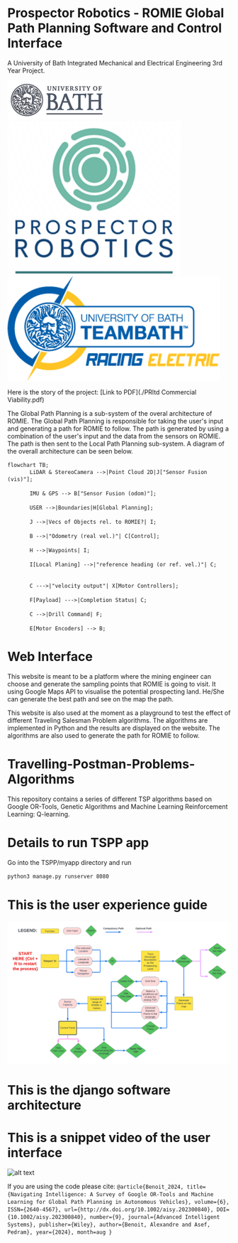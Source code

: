 # Prospector Robotics - ROMIE Global Path Planning Software and Control Interface
A University of Bath Integrated Mechanical and Electrical Engineering 3rd Year Project.

![alt text](/TSPP/UoBlogo.png "User Interface")
![alt text](/TSPP/PRlogo.png "User Interface")
![alt text](/TSPP/TBRelogo.png "User Interface")


Here is the story of the project: [Link to PDF](./PRltd Commercial Viability.pdf)

The Global Path Planning is a sub-system of the overal architecture of ROMIE. The Global Path Planning is responsible for taking the user's input and generating a path for ROMIE to follow. The path is generated by using a combination of the user's input and the data from the sensors on ROMIE. The path is then sent to the Local Path Planning sub-system. A diagram of the overall architecture can be seen below.

```mermaid
flowchart TB;
       LiDAR & StereoCamera -->|Point Cloud 2D|J["Sensor Fusion (vis)"];

       IMU & GPS --> B["Sensor Fusion (odom)"];

       USER -->|Boundaries|H[Global Planning];

       J -->|Vecs of Objects rel. to ROMIE?| I;

       B -->|"Odometry (real vel.)"| C[Control];

       H -->|Waypoints| I;

       I[Local Planing] -->|"reference heading (or ref. vel.)"| C;       

       
       C --->|"velocity output"| X[Motor Controllers];
       
       F[Payload] --->|Completion Status| C;

       C -->|Drill Command| F;

       E[Motor Encoders] --> B;

```
# Web Interface
This website is meant to be a platform where the mining engineer can choose and generate the sampling points that ROMIE is going to visit. It using Google Maps API to visualise the potential prospecting land. He/She can generate the best path and see on the map the path.

This website is also used at the moment as a playground to test the effect of different Traveling Salesman Problem algorithms. The algorithms are implemented in Python and the results are displayed on the website. The algorithms are also used to generate the path for ROMIE to follow.

# Travelling-Postman-Problems-Algorithms

This repository contains a series of different TSP algorithms based on Google OR-Tools, Genetic Algorithms and Machine Learning Reinforcement Learning: Q-learning. 

# Details to run TSPP app
Go into the TSPP/myapp directory and run
```bash
python3 manage.py runserver 8080
```

# This is the user experience guide
![alt text](/TSPP/UserGuide.png "User Interface")

# This is the django software architecture

# This is a snippet video of the user interface
![alt text](/TSPP/website.gif "User Interface")

If you are using the code please cite:
`
@article{Benoit_2024,
   title={Navigating Intelligence: A Survey of Google OR‐Tools and Machine Learning for Global Path Planning in Autonomous Vehicles},
   volume={6},
   ISSN={2640-4567},
   url={http://dx.doi.org/10.1002/aisy.202300840},
   DOI={10.1002/aisy.202300840},
   number={9},
   journal={Advanced Intelligent Systems},
   publisher={Wiley},
   author={Benoit, Alexandre and Asef, Pedram},
   year={2024},
   month=aug }
`


